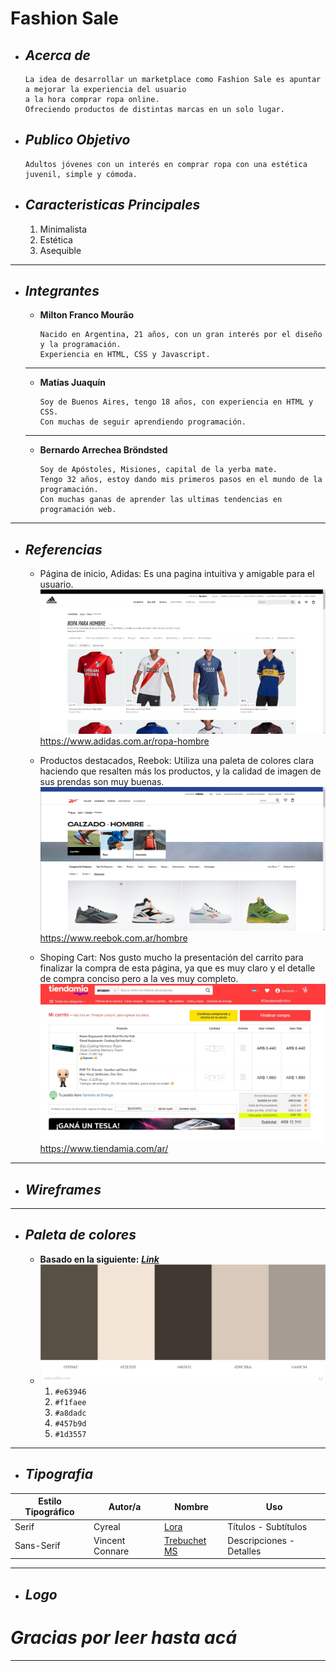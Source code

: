 
# Fashion Sale
+ ## ___Acerca de___
    ```
    La idea de desarrollar un marketplace como Fashion Sale es apuntar a mejorar la experiencia del usuario 
    a la hora comprar ropa online.
    Ofreciendo productos de distintas marcas en un solo lugar. 
    
+ ## ___Publico Objetivo___
    ```
    Adultos jóvenes con un interés en comprar ropa con una estética juvenil, simple y cómoda.

+ ## ___Caracteristicas Principales___
    1. Minimalista
    2. Estética
    3. Asequible
___
+ ## ___Integrantes___

	 - __Milton Franco Mourão__
        ```
        Nacido en Argentina, 21 años, con un gran interés por el diseño y la programación. 
        Experiencia en HTML, CSS y Javascript.
    ___
    - __Matías Juaquín__

        ```
        Soy de Buenos Aires, tengo 18 años, con experiencia en HTML y CSS. 
        Con muchas de seguir aprendiendo programación.
    ___


   - __Bernardo Arrechea Bröndsted__

        ```
        Soy de Apóstoles, Misiones, capital de la yerba mate. 
        Tengo 32 años, estoy dando mis primeros pasos en el mundo de la programación. 
        Con muchas ganas de aprender las ultimas tendencias en programación web.
___

+ ## ___Referencias___
	+ 	Página de inicio, Adidas:
	 	Es una pagina intuitiva y amigable para el usuario.	
		![adidas.com.ar](/Capturas/capturaAdidas.png "Página de inicio de Adidas")
		https://www.adidas.com.ar/ropa-hombre		
		
	+	Productos destacados, Reebok:
		Utiliza una paleta de colores clara haciendo que resalten más los productos, y la calidad de imagen de sus prendas son muy buenas.
		![reebok.com.ar](/Capturas/capturaRee.png "Destacados para Hombres")
		https://www.reebok.com.ar/hombre
		
	+	Shoping Cart:
		Nos gusto mucho la presentación del carrito para finalizar la compra de esta página, ya que es muy claro y el detalle de compra conciso pero a la ves muy 			completo.
		![tiendamia.com/ar](/Capturas/tiendamia.jpg "Ejemplo de shopping cart")
		https://www.tiendamia.com/ar/
___


+ ## ___Wireframes___
			
___


+ ## ___Paleta de colores___
    - __Basado en la siguiente:__ [___Link___](https://stock.adobe.com/search?creator_id=205434516&filters%5Bcontent_type%3Aphoto%5D=1&filters%5Bcontent_type%3Aillustration%5D=1&filters%5Bcontent_type%3Azip_vector%5D=1&filters%5Bcontent_type%3Avideo%5D=1&filters%5Bcontent_type%3Atemplate%5D=1&filters%5Bcontent_type%3A3d%5D=1&filters%5Bis_editorial%5D=all&filters%5Bcontent_type%3Aimage%5D=1&order=relevance&safe_search=1&k=beige&search_page=1&search_type=usertyped&acp=&aco=beige&get_facets=0&asset_id=288287697)
    - ![Paleta Final](/Capturas/Paleta.jpeg "Paleta utilizada")
        1. `#e63946`
        2. `#f1faee`
        3. `#a8dadc`
        4. `#457b9d`
        5. `#1d3557`
___
+ ## ___Tipografia___
| Estilo Tipográfico | Autor/a | Nombre | Uso|
| ------ | ------ | ------ | ------ |
| Serif | Cyreal | [Lora](https://fonts.google.com/specimen/Lora?preview.text=Fashion%20Sale&preview.text_type=custom#standard-styles) | Títulos - Subtítulos
| Sans-Serif | Vincent Connare | [Trebuchet MS](https://www.cufonfonts.com/font/trebuchet-ms-2) | Descripciones - Detalles
___
+ ## ___Logo___


# ***Gracias por leer hasta acá***
___

